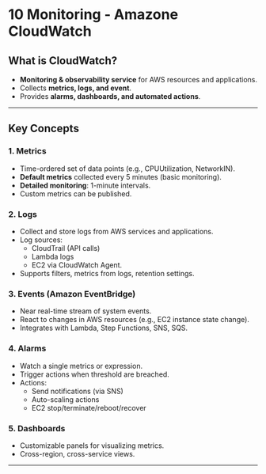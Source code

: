 # 10 Monitoring - Amazone CloudWatch

## What is CloudWatch?
- **Monitoring & observability service** for AWS resources and applications.
- Collects **metrics, logs, and event**.
- Provides **alarms, dashboards, and automated actions**.

---

## Key Concepts

### 1. Metrics
- Time-ordered set of data points (e.g., CPUUtilization, NetworkIN).
- **Default metrics** collected every 5 minutes (basic monitoring).
- **Detailed monitoring**: 1-minute intervals.
- Custom metrics can be published.

### 2. Logs
- Collect and store logs from AWS services and applications.
- Log sources:
  - CloudTrail (API calls)
  - Lambda logs
  - EC2 via CloudWatch Agent.
- Supports filters, metrics from logs, retention settings.
  
### 3. Events (Amazon EventBridge)
- Near real-time stream of system events.
- React to changes in AWS resources (e.g., EC2 instance state change).
- Integrates with Lambda, Step Functions, SNS, SQS.

### 4. Alarms
- Watch a single metrics or expression.
- Trigger actions when threshold are breached.
- Actions:
  - Send notifications (via SNS)
  - Auto-scaling actions
  - EC2 stop/terminate/reboot/recover
 
### 5. Dashboards
- Customizable panels for visualizing metrics.
- Cross-region, cross-service views.

---

## 

